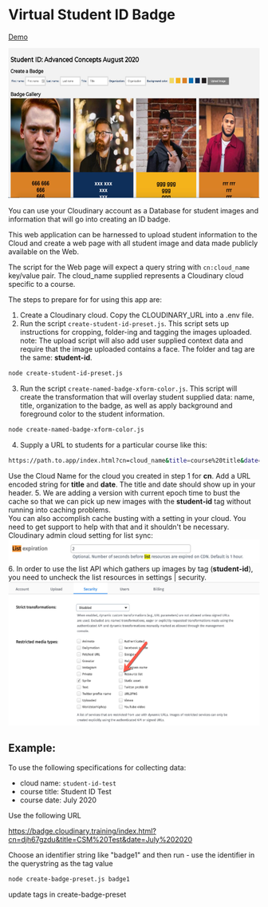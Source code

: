 # Virtual Student ID Badge

<a href="https://www.beckypeltz.me/student-id/index.html?cn=pictures77&title=Advanced%20Concepts&date=August%202020" target="_blank">Demo</a>

<img src="./images/sample-student-set.jpg" alt="sample" height="300" width="700">

You can use your Cloudinary account as a Database for student images and information that will go into creating an ID badge.  

This web application can be harnessed to upload student information to the Cloud and create a web page with all student image and data made publicly available on the Web.

The script for the Web page will expect a query string with `cn:cloud_name` key/value pair.  The cloud_name supplied represents a Cloudinary cloud specific to a course.  

The steps to prepare for for using this app are: 

1. Create a Cloudinary cloud.  Copy the CLOUDINARY_URL into a .env file.
2. Run the script `create-student-id-preset.js`.  This script sets up instructions for cropping, folder-ing and tagging the images uploaded.  note: The upload script will also add user supplied context data and require that the image uploaded contains a face.  The folder and tag are the same: **student-id**.
```bash
node create-student-id-preset.js
```
3. Run the script `create-named-badge-xform-color.js`. This script will create the transformation that will overlay student supplied data: name, title, organization to the badge, as well as apply background and foreground color to the student information.
```bash
node create-named-badge-xform-color.js
```
4. Supply a URL to students for a particular course like this: 
```bash
https://path.to.app/index.html?cn=cloud_name&title=course%20title&date=course%20date
```
Use the Cloud Name for the cloud you created in step 1 for **cn**.  Add a URL encoded string for **title** and **date**.  The title and date should show up in your header.
5. We are adding a version with current epoch time to bust the cache so that we can pick up new images with the **student-id** tag without running into caching problems.  
You can also accomplish cache busting with a setting in your cloud.  You need to get support to help with that and it shouldn't be necessary. Cloudinary admin cloud setting for list sync: 
![list setting](./images/list-setting.jpg)
6. In order to use the list API which gathers up images by tag (**student-id**), you need to uncheck the list resources in settings | security.
![Resource List](./images/uncheck-list-resources.jpg)

## Example:
To use the following specifications for collecting data:
- cloud name: `student-id-test`
- course title: Student ID Test
- course date: July 2020

Use the following URL

https://badge.cloudinary.training/index.html?cn=djh67gzdu&title=CSM%20Test&date=July%202020


Choose an identifier string like "badge1" and then run - use the identifier in the querystring as the tag value
```bash
node create-badge-preset.js badge1
```

update tags in create-badge-preset